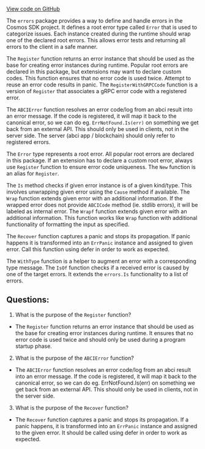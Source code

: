[View code on GitHub](https://github.com/cosmos/cosmos-sdk/blob/main/errors/errors.go)

The `errors` package provides a way to define and handle errors in the Cosmos SDK project. It defines a root error type called `Error` that is used to categorize issues. Each instance created during the runtime should wrap one of the declared root errors. This allows error tests and returning all errors to the client in a safe manner. 

The `Register` function returns an error instance that should be used as the base for creating error instances during runtime. Popular root errors are declared in this package, but extensions may want to declare custom codes. This function ensures that no error code is used twice. Attempt to reuse an error code results in panic. The `RegisterWithGRPCCode` function is a version of `Register` that associates a gRPC error code with a registered error.

The `ABCIError` function resolves an error code/log from an abci result into an error message. If the code is registered, it will map it back to the canonical error, so we can do eg. `ErrNotFound.Is(err)` on something we get back from an external API. This should only be used in clients, not in the server side. The server (abci app / blockchain) should only refer to registered errors.

The `Error` type represents a root error. All popular root errors are declared in this package. If an extension has to declare a custom root error, always use `Register` function to ensure error code uniqueness. The `New` function is an alias for `Register`.

The `Is` method checks if given error instance is of a given kind/type. This involves unwrapping given error using the `Cause` method if available. The `Wrap` function extends given error with an additional information. If the wrapped error does not provide `ABCICode` method (ie. stdlib errors), it will be labeled as internal error. The `Wrapf` function extends given error with an additional information. This function works like `Wrap` function with additional functionality of formatting the input as specified.

The `Recover` function captures a panic and stops its propagation. If panic happens it is transformed into an `ErrPanic` instance and assigned to given error. Call this function using defer in order to work as expected.

The `WithType` function is a helper to augment an error with a corresponding type message. The `IsOf` function checks if a received error is caused by one of the target errors. It extends the `errors.Is` functionality to a list of errors.
## Questions: 
 1. What is the purpose of the `Register` function?
- The `Register` function returns an error instance that should be used as the base for creating error instances during runtime. It ensures that no error code is used twice and should only be used during a program startup phase.

2. What is the purpose of the `ABCIError` function?
- The `ABCIError` function resolves an error code/log from an abci result into an error message. If the code is registered, it will map it back to the canonical error, so we can do eg. ErrNotFound.Is(err) on something we get back from an external API. This should only be used in clients, not in the server side.

3. What is the purpose of the `Recover` function?
- The `Recover` function captures a panic and stops its propagation. If a panic happens, it is transformed into an `ErrPanic` instance and assigned to the given error. It should be called using defer in order to work as expected.